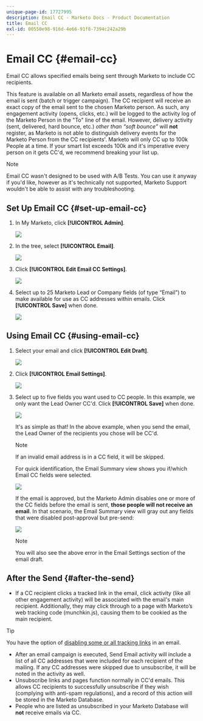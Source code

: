 ```yaml
---
unique-page-id: 17727995
description: Email CC - Marketo Docs - Product Documentation
title: Email CC
exl-id: 00550e98-916d-4e66-91f8-7394c242a29b
---
```

# Email CC {#email-cc}

Email CC allows specified emails being sent through Marketo to include CC recipients.

This feature is available on all Marketo email assets, regardless of how the email is sent (batch or trigger campaign). The CC recipient will receive an exact copy of the email sent to the chosen Marketo person. As such, any engagement activity (opens, clicks, etc.) will be logged to the activity log of the Marketo Person in the "To" line of the email. However, delivery activity (sent, delivered, hard bounce, etc.) _other than “soft bounce”_ will **not** register, as Marketo is not able to distinguish delivery events for the Marketo Person from the CC recipients'. Marketo will only CC up to 100k People at a time. If your smart list exceeds 100k and it's imperative every person on it gets CC'd, we recommend breaking your list up.

>[!NOTE]
>
>Email CC wasn't designed to be used with A/B Tests. You can use it anyway if you'd like, however as it's technically not supported, Marketo Support wouldn't be able to assist with any troubleshooting.

## Set Up Email CC {#set-up-email-cc}

1. In My Marketo, click **[!UICONTROL Admin]**.

   ![](assets/one.png)

1. In the tree, select **[!UICONTROL Email]**.

   ![](assets/two.png)

1. Click **[!UICONTROL Edit Email CC Settings]**.

   ![](assets/three.png)

1. Select up to 25 Marketo Lead or Company fields (of type “Email”) to make available for use as CC addresses within emails. Click **[!UICONTROL Save]** when done.

   ![](assets/four.png)

## Using Email CC {#using-email-cc}

1. Select your email and click **[!UICONTROL Edit Draft]**.

   ![](assets/five.png)

1. Click **[!UICONTROL Email Settings]**.

   ![](assets/six.png)

1. Select up to five fields you want used to CC people. In this example, we only want the Lead Owner CC'd. Click **[!UICONTROL Save]** when done.

   ![](assets/seven.png)

   It's as simple as that! In the above example, when you send the email, the Lead Owner of the recipients you chose will be CC'd.

   >[!NOTE]
   >
   >If an invalid email address is in a CC field, it will be skipped.

   For quick identification, the Email Summary view shows you if/which Email CC fields were selected.  

   ![](assets/eight.png)

   If the email is approved, but the Marketo Admin disables one or more of the CC fields before the email is sent, **those people will not receive an email**. In that scenario, the Email Summary view will gray out any fields that were disabled post-approval but pre-send:

   ![](assets/removal.png)

   >[!NOTE]
   >
   >You will also see the above error in the Email Settings section of the email draft.

## After the Send {#after-the-send}

* If a CC recipient clicks a tracked link in the email, click activity (like all other engagement activity) will be associated with the email's main recipient. Additionally, they may click through to a page with Marketo’s web tracking code (munchkin.js), causing them to be cookied as the main recipient.

>[!TIP]
>
>You have the option of [disabling some or all tracking links](/help/marketo/product-docs/email-marketing/general/functions-in-the-editor/disable-tracking-for-an-email-link.md) in an email.

* After an email campaign is executed, Send Email activity will include a list of all CC addresses that were included for each recipient of the mailing. If any CC addresses were skipped due to unsubscribe, it will be noted in the activity as well.
* Unsubscribe links and pages function normally in CC'd emails. This allows CC recipients to successfully unsubscribe if they wish (complying with anti-spam regulations), and a record of this action will be stored in the Marketo Database.
* People who are listed as unsubscribed in your Marketo Database will **not** receive emails via CC.
